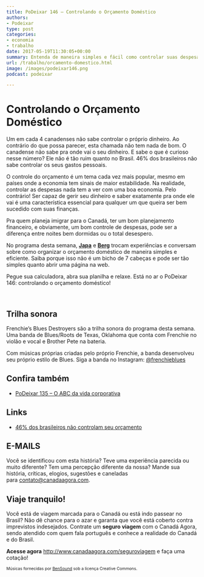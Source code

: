 ```yaml
---
title: PoDeixar 146 – Controlando o Orçamento Doméstico
authors:
- Podeixar
type: post
categories:
- economia
- trabalho
date: 2017-05-19T11:30:05+00:00
summary: Entenda de maneira simples e fácil como controlar suas despesas e como controlar o seu orçamento doméstico no Canadá e em qualquer parte do mundo.
url: /trabalho/orcamento-domestico.html
image: /images/podeixar146.png
podcast: podeixar

---
```

# Controlando o Orçamento Doméstico

Um em cada 4 canadenses não sabe controlar o próprio dinheiro. Ao contrário do que possa parecer, esta chamada não tem nada de bom. O canadense não sabe pra onde vai o seu dinheiro. E sabe o que é curioso nesse número? Ele não é tão ruim quanto no Brasil. 46% dos brasileiros não sabe controlar os seus gastos pessoais.

O controle do orçamento é um tema cada vez mais popular, mesmo em países onde a economia tem sinais de maior estabilidade. Na realidade, controlar as despesas nada tem a ver com uma boa economia. Pelo contrário! Ser capaz de gerir seu dinheiro e saber exatamente pra onde ele vai é uma característica essencial para qualquer um que queira ser bem sucedido com suas finanças.

Pra quem planeja imigrar para o Canadá, ter um bom planejamento financeiro, e obviamente, um bom controle de despesas, pode ser a diferença entre noites bem dormidas ou o total desespero.

No programa desta semana, [**Japa**][1] e [**Berg**][2] trocam experiências e conversam sobre como organizar o orçamento doméstico de maneira simples e eficiente. Saiba porque isso não é um bicho de 7 cabeças e pode ser tão simples quanto abrir uma página na web.

Pegue sua calculadora, abra sua planilha e relaxe. Está no ar o PoDeixar 146: controlando o orçamento doméstico!

&nbsp;



## Trilha sonora

Frenchie&#8217;s Blues Destroyers são a trilha sonora do programa desta semana. Uma banda de Blues/Roots de Texas, Oklahoma que conta com Frenchie no violão e vocal e Brother Pete na bateria.

Com músicas próprias criadas pelo próprio Frenchie, a banda desenvolveu seu próprio estilo de Blues. Siga a banda no Instagram: <a href="https://www.instagram.com/frenchieblues/" target="_blank" rel="noopener noreferrer">@frenchieblues</a>

## Confira também

  * [PoDeixar 135 &#8211; O ABC da vida corporativa][3]

## Links

  * <a href="http://www.cndl.org.br/noticia/46-dos-brasileiros-nao-controlam-seu-orcamento-revela-pesquisa-do-spc-brasil/" target="_blank" rel="noopener noreferrer">46% dos brasileiros não controlam seu orçamento</a>

## E-MAILS

Você se identificou com esta história? Teve uma experiência parecida ou muito diferente? Tem uma percepção diferente da nossa? Mande sua história, críticas, elogios, sugestões e caneladas para <contato@canadaagora.com>.

## Viaje tranquilo!

Você está de viagem marcada para o Canadá ou está indo passear no Brasil? Não dê chance para o azar e garanta que você está coberto contra imprevistos indesejados. Contrate um **seguro viagem** com o Canadá Agora, sendo atendido com quem fala português e conhece a realidade do Canadá e do Brasil.

**Acesse agora** <http://www.canadaagora.com/seguroviagem> e faça uma cotação!

<span style="font-size: 8pt;">Músicas fornecidas por <a href="http://www.bensound.com/" target="_blank" rel="noopener noreferrer">BenSound</a> sob a licença Creative Commons.</span>

 [1]: https://www.canadaagora.com/japa
 [2]: https://www.canadaagora.com/berg
 [3]: https://www.canadaagora.com/podeixar/abc-vida-corporativa-canada.html